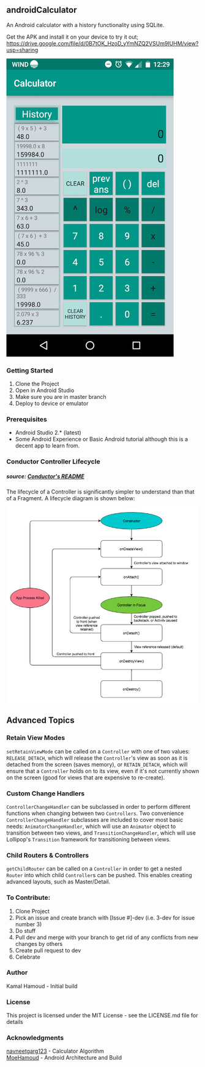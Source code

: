 ## androidCalculator
An Android calculator with a history functionality using SQLite.

Get the APK and install it on your device to try it out;
https://drive.google.com/file/d/0B7tOK_HzoD_yYmNZQ2VSUm9IUHM/view?usp=sharing

![Calculator Image](/app/src/main/res/drawable/calculator_screen_shot_jan_25.png)

### Getting Started
1. Clone the Project
2. Open in Android Studio
3. Make sure you are in master branch
4. Deploy to device or emulator

### Prerequisites

- Android Studio 2.* (latest)
- Some Android Experience or Basic Android tutorial although this is a decent app to learn from.

### Conductor Controller Lifecycle
##### source: [Conductor's README](https://github.com/bluelinelabs/Conductor/blob/develop/README.md)

The lifecycle of a Controller is significantly simpler to understand than that of a Fragment. A lifecycle diagram is shown below:

![Controller Lifecycle](https://github.com/bluelinelabs/Conductor/raw/develop/docs/Controller%20Lifecycle.jpg)

## Advanced Topics

### Retain View Modes
`setRetainViewMode` can be called on a `Controller` with one of two values: `RELEASE_DETACH`, which will release the `Controller`'s view as soon as it is detached from the screen (saves memory), or `RETAIN_DETACH`, which will ensure that a `Controller` holds on to its view, even if it's not currently shown on the screen (good for views that are expensive to re-create).

### Custom Change Handlers
`ControllerChangeHandler` can be subclassed in order to perform different functions when changing between two `Controllers`. Two convenience `ControllerChangeHandler` subclasses are included to cover most basic needs: `AnimatorChangeHandler`, which will use an `Animator` object to transition between two views, and `TransitionChangeHandler`, which will use Lollipop's `Transition` framework for transitioning between views.

### Child Routers & Controllers
`getChildRouter` can be called on a `Controller` in order to get a nested `Router` into which child `Controller`s can be pushed. This enables creating advanced layouts, such as Master/Detail.

### To Contribute:
1. Clone Project
2. Pick an issue and create branch with [Issue #]-dev (i.e. 3-dev for issue number 3)
3. Do stuff
4. Pull dev and merge with your branch to get rid of any conflicts from new changes by others
5. Create pull request to dev
6. Celebrate

### Author

Kamal Hamoud - Initial build

### License
This project is licensed under the MIT License - see the LICENSE.md file for details

### Acknowledgments

[navneetgarg123](https://github.com/navneetgarg123) - Calculator Algorithm
<br>
[MoeHamoud](https://github.com/MoeHamoud) - Android Architecture and Build
